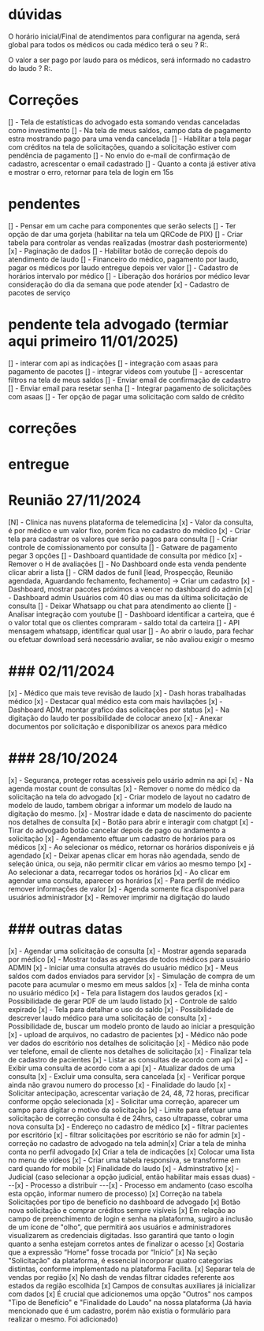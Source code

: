# dúvidas

O horário inicial/Final de atendimentos para configurar na agenda,
será global para todos os médicos ou cada médico terá o seu ?
R:.

O valor a ser pago por laudo para os médicos, será informado no cadastro do laudo ?
R:.

# Correções

[] - Tela de estatísticas do advogado esta somando vendas canceladas como investimento
[] - Na tela de meus saldos, campo data de pagamento estra mostrando pago para uma venda cancelada
[] - Habilitar a tela pagar com créditos na tela de solicitações, quando a solicitação estiver com pendência de pagamento
[] - No envio do e-mail de confirmação de cadastro, acrescentar o email cadastrado
[] - Quanto a conta já estiver ativa e mostrar o erro, retornar para tela de login em 15s

# pendentes

[] - Pensar em um cache para componentes que serão selects
[] - Ter opção de dar uma gorjeta (habilitar na tela um QRCode de PIX)
[] - Criar tabela para controlar as vendas realizadas (mostrar dash posteriormente)
[x] - Paginação de dados
[] - Habilitar botão de correção depois do atendimento de laudo
[] - Financeiro do médico, pagamento por laudo, pagar os médicos por laudo entregue depois ver valor
[] - Cadastro de horários intervalo por médico
[] - Liberação dos horários por médico levar consideração do dia da semana que pode atender
[x] - Cadastro de pacotes de serviço

# pendente tela advogado (termiar aqui primeiro 11/01/2025)

[] - interar com api as indicações
[] - integração com asaas para pagamento de pacotes
[] - integrar videos com youtube
[] - acrescentar filtros na tela de meus saldos
[] - Enviar email de confirmação de cadastro
[] - Enviar email para resetar senha
[] - Integrar pagamento de solicitações com asaas
[] - Ter opção de pagar uma solicitação com saldo de crédito

# correções

# entregue

# Reunião 27/11/2024

[N] - Clinica nas nuvens plataforma de telemedicina
[x] - Valor da consulta, é por médico e um valor fixo, porém fica no cadastro do médico
[x] - Criar tela para cadastrar os valores que serão pagos para consulta
[] - Criar controle de comissionamento por consulta
[] - Gatware de pagamento pegar 3 opções
[] - Dashboard quantidade de consulta por médico
[x] - Remover o H de avaliações
[] - No Dashboard onde esta venda pendente clicar abrir a lista
[] - CRM dados de funil [lead, Prospecção, Reunião agendada, Aguardando fechamento, fechamento] -> Criar um cadastro
[x] - Dashboard, mostrar pacotes próximos a vencer no dashboard do admin
[x] - Dashboard admin Usuários com 40 dias ou mas da última solicitação de consulta
[] - Deixar Whatsapp ou chat para atendimento ao cliente
[] - Analisar integração com youtube
[] - Dashboard identificar a carteira, que é o valor total que os clientes compraram - saldo total da carteira
[] - API mensagem whatsapp, identificar qual usar
[] - Ao abrir o laudo, para fechar ou efetuar download será necessário avaliar, se não avaliou exigir o mesmo

# ### 02/11/2024

[x] - Médico que mais teve revisão de laudo
[x] - Dash horas trabalhadas médico
[x] - Destacar qual médico esta com mais havilações
[x] - Dashboard ADM, montar grafico das solicitações por status
[x] - Na digitação do laudo ter possibilidade de colocar anexo
[x] - Anexar documentos por solicitação e disponibilizar os anexos para médico

# ### 28/10/2024

[x] - Segurança, proteger rotas acessiveis pelo usário admin na api
[x] - Na agenda mostar count de consultas
[x] - Remover o nome do médico da solicitação na tela do advogado
[x] - Criar modelo de layout no cadatro de modelo de laudo, tambem obrigar a informar um modelo de laudo na digitação do mesmo.
[x] - Mostrar idade e data de nascimento do paciente nos detalhes de consulta
[x] - Botão para abrir e interagir com chatgpt
[x] - Tirar do advogado botão cancelar depois de pago ou andamento a solicitação
[x] - Agendamento eftuar um cadastro de horários para os médicos
[x] - Ao selecionar os médico, retornar os horários disponíveis e já agendado
[x] - Deixar apenas clicar em horas não agendada, sendo de seleção única, ou seja, não permitir clicar em vários ao mesmo tempo
[x] - Ao selecionar a data, recarregar todos os horários
[x] - Ao clicar em agendar uma consulta, aparecer os horários
[x] - Para perfil de médico remover informações de valor
[x] - Agenda somente fica disponível para usuários administrador
[x] - Remover imprimir na digitação do laudo

# ### outras datas

[x] - Agendar uma solicitação de consulta
[x] - Mostrar agenda separada por médico
[x] - Mostrar todas as agendas de todos médicos para usuário ADMIN
[x] - Iniciar uma consulta através do usuário médico
[x] - Meus saldos com dados enviados para servidor
[x] - Simulação de compra de um pacote para acumular o mesmo em meus saldos
[x] - Tela de minha conta no usuário médico
[x] - Tela para listagem dos laudos gerados
[x] - Possibilidade de gerar PDF de um laudo listado
[x] - Controle de saldo expirado
[x] - Tela para detalhar o uso do saldo
[x] - Possibilidade de descrever laudo médico para uma solicitação de consulta
[x] - Possibilidade de, buscar um modelo pronto de laudo ao iniciar a presquição
[x] - upload de arquivos, no cadastro de pacientes
[x] - Médico não pode ver dados do escritório nos detalhes de solicitação
[x] - Médico não pode ver telefone, email de cliente nos detalhes de solicitação
[x] - Finalizar tela de cadastro de pacientes
[x] - Listar as consultas de acordo com api
[x] - Exibir uma consulta de acordo com a api
[x] - Atualizar dados de uma consulta
[x] - Excluir uma consulta, sera cancelada
[x] - Verificar porque ainda não gravou numero do processo
[x] - Finalidade do laudo
[x] - Solicitar antecipação, acrescentar variação de 24, 48, 72 horas, precificar conforme opção selecionada
[x] - Solicitar uma correção, aparecer um campo para digitar o motivo da solicitação
[x] - Limite para efetuar uma solicitação de correção consulta é de 24hrs, caso ultrapasse, cobrar uma nova consulta
[x] - Endereço no cadastro de médico
[x] - filtrar pacientes por escritório
[x] - filtrar solicitações por escritório se não for admin
[x] - correção no cadastro de advogado na tela admin[x] Criar a tela de minha conta no perfil advogado
[x] Criar a tela de indicações
[x] Colocar uma lista no menu de videos
[x] - Criar uma tabela responsiva, se transforme em card quando for mobile
[x] Finalidade do laudo
[x] - Adminstrativo
[x] - Judicial (caso selecionar a opção judicial, então habilitar mais essas duas)
---[x] - Processo a distribuir
---[x] - Processo em andamento (caso escolha esta opção, informar numero de processo)
[x] Correção na tabela Solicitações por tipo de benefício no dashboard de advogado
[x] Botão nova solicitação e comprar créditos sempre visíveis
[x] Em relação ao campo de preenchimento de login e senha na
plataforma, sugiro a inclusão de um ícone de "olho", que permitirá aos usuários
e administradores visualizarem as credenciais digitadas.
Isso garantirá que tanto o login quanto a senha estejam corretos antes
de finalizar o acesso
[x] Gostaria que a expressão “Home” fosse trocada por “Início”
[x] Na seção "Solicitação" da plataforma, é essencial incorporar quatro
categorias distintas, conforme implementado na plataforma Facilita.
[x] Separar tela de vendas por região
[x] No dash de vendas filtrar cidades referente aos estados da região escolhida
[x] Campos de consultas auxiliares já inicializar com dados
[x] É crucial que adicionemos uma opção "Outros" nos campos "Tipo de Benefício" e "Finalidade do Laudo" na nossa plataforma (Já havia mencionado que é um cadastro, porém não existia o formulário para realizar o mesmo. Foi adicionado)
